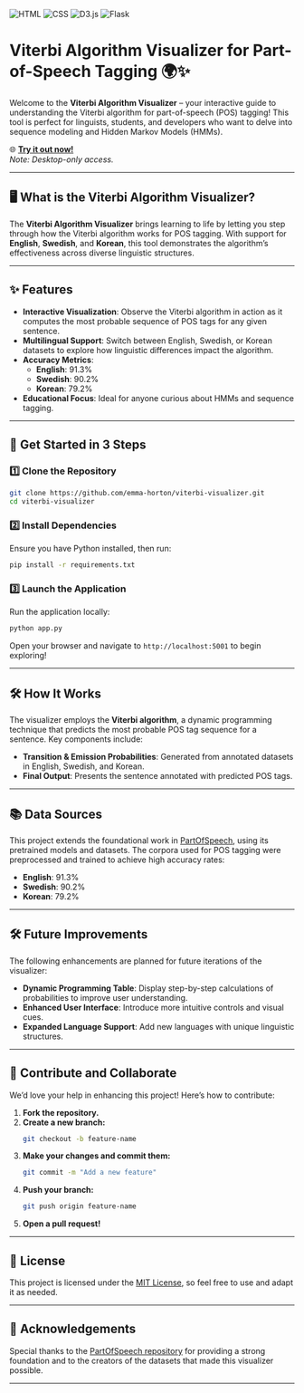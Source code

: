 ![HTML](https://img.shields.io/badge/HTML-5-orange?logo=html5&logoColor=white)
![CSS](https://img.shields.io/badge/CSS-3-blue?logo=css3&logoColor=white)
![D3.js](https://img.shields.io/badge/D3.js-Data%20Visualization-red?logo=d3.js&logoColor=white)
![Flask](https://img.shields.io/badge/Flask-Python%20Framework-lightgrey?logo=flask&logoColor=white)
# **Viterbi Algorithm Visualizer for Part-of-Speech Tagging** 🌍✨  

Welcome to the **Viterbi Algorithm Visualizer** – your interactive guide to understanding the Viterbi algorithm for part-of-speech (POS) tagging! This tool is perfect for linguists, students, and developers who want to delve into sequence modeling and Hidden Markov Models (HMMs).  

🌐 **[Try it out now!](https://partsofspeech-8f2cb5c28301.herokuapp.com)**  
*Note: Desktop-only access.*

---

## 🖥️ **What is the Viterbi Algorithm Visualizer?**
The **Viterbi Algorithm Visualizer** brings learning to life by letting you step through how the Viterbi algorithm works for POS tagging. With support for **English**, **Swedish**, and **Korean**, this tool demonstrates the algorithm’s effectiveness across diverse linguistic structures.

---

## ✨ **Features**
- **Interactive Visualization**: Observe the Viterbi algorithm in action as it computes the most probable sequence of POS tags for any given sentence.  
- **Multilingual Support**: Switch between English, Swedish, or Korean datasets to explore how linguistic differences impact the algorithm.  
- **Accuracy Metrics**:
  - **English**: 91.3%  
  - **Swedish**: 90.2%  
  - **Korean**: 79.2%  
- **Educational Focus**: Ideal for anyone curious about HMMs and sequence tagging.

---

## 🚀 **Get Started in 3 Steps**
### 1️⃣ Clone the Repository
```bash
git clone https://github.com/emma-horton/viterbi-visualizer.git
cd viterbi-visualizer
```

### 2️⃣ Install Dependencies
Ensure you have Python installed, then run:
```bash
pip install -r requirements.txt
```

### 3️⃣ Launch the Application
Run the application locally:
```bash
python app.py
```
Open your browser and navigate to `http://localhost:5001` to begin exploring!

---

## 🛠️ **How It Works**
The visualizer employs the **Viterbi algorithm**, a dynamic programming technique that predicts the most probable POS tag sequence for a sentence. Key components include:

- **Transition & Emission Probabilities**: Generated from annotated datasets in English, Swedish, and Korean.  
- **Final Output**: Presents the sentence annotated with predicted POS tags.

---

## 📚 **Data Sources**
This project extends the foundational work in [PartOfSpeech](https://github.com/emma-horton/PartsOfSpeech), using its pretrained models and datasets. The corpora used for POS tagging were preprocessed and trained to achieve high accuracy rates:

- **English**: 91.3%  
- **Swedish**: 90.2%  
- **Korean**: 79.2%

---

## 🛠️ **Future Improvements**
The following enhancements are planned for future iterations of the visualizer:  

- **Dynamic Programming Table**: Display step-by-step calculations of probabilities to improve user understanding.  
- **Enhanced User Interface**: Introduce more intuitive controls and visual cues.  
- **Expanded Language Support**: Add new languages with unique linguistic structures.  

---

## 🌟 **Contribute and Collaborate**
We’d love your help in enhancing this project! Here’s how to contribute:  

1. **Fork the repository.**  
2. **Create a new branch:**  
   ```bash
   git checkout -b feature-name
   ```
3. **Make your changes and commit them:**  
   ```bash
   git commit -m "Add a new feature"
   ```
4. **Push your branch:**  
   ```bash
   git push origin feature-name
   ```
5. **Open a pull request!**  

---

## 📜 **License**
This project is licensed under the [MIT License](LICENSE), so feel free to use and adapt it as needed.  

---

## 🙏 **Acknowledgements**
Special thanks to the [PartOfSpeech repository](https://github.com/emma-horton/PartsOfSpeech) for providing a strong foundation and to the creators of the datasets that made this visualizer possible.

---
